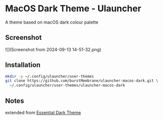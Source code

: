 # MacOS Dark Theme - Ulauncher
A theme based on macOS dark colour palette

## Screenshot
![](Screenshot from 2024-09-13 14-51-32.png)

## Installation
```sh
mkdir -p ~/.config/ulauncher/user-themes
git clone https://github.com/burstMembrane/ulauncher-macos-dark.git \
  ~/.config/ulauncher/user-themes/ulauncher-macos-dark
```

## Notes

extended from [Essential Dark Theme](https://github.com/GiorgioReale/Ulauncher-Essential-Dark-Theme)